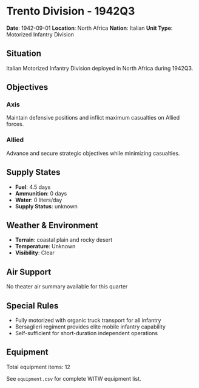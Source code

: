# Trento Division - 1942Q3

**Date**: 1942-09-01
**Location**: North Africa
**Nation**: Italian
**Unit Type**: Motorized Infantry Division

## Situation

Italian Motorized Infantry Division deployed in North Africa during 1942Q3.

## Objectives

### Axis
Maintain defensive positions and inflict maximum casualties on Allied forces.

### Allied
Advance and secure strategic objectives while minimizing casualties.

## Supply States

- **Fuel**: 4.5 days
- **Ammunition**: 0 days
- **Water**: 0 liters/day
- **Supply Status**: unknown

## Weather & Environment

- **Terrain**: coastal plain and rocky desert
- **Temperature**: Unknown
- **Visibility**: Clear

## Air Support

No theater air summary available for this quarter

## Special Rules

- Fully motorized with organic truck transport for all infantry
- Bersaglieri regiment provides elite mobile infantry capability
- Self-sufficient for short-duration independent operations

## Equipment

Total equipment items: 12

See `equipment.csv` for complete WITW equipment list.
